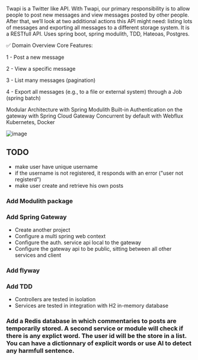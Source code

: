 Twapi is a Twitter like API. With Twapi, our primary responsibility is to allow people to post new messages and view messages posted by other people. After that, we’ll look at two additional actions this API might need: listing lots of messages and exporting all messages to a different storage system. It is a RESTfull API. Uses spring boot, spring modulith, TDD, Hateoas, Postgres.

✅ Domain Overview
Core Features: 

1 - Post a new message

2 - View a specific message

3 - List many messages (pagination)

4 - Export all messages (e.g., to a file or external system) through a Job (spring batch)

Modular Architecture with Spring Modulith
Built-in Authentication on the gateway with Spring Cloud Gateway
Concurrent by default with Webflux
Kubernetes, Docker

![image](https://github.com/user-attachments/assets/3430ecc0-625e-4f23-8647-96a9c865456a)

## TODO
- make user have unique username
- if the username is not registered, it responds with an error ("user not registerd")
- make user create and retrieve his own posts
### Add Modulith package
### Add Spring Gateway
- Create another project
- Configure a multi spring web context
- Configure the auth. service api local to the gateway
- Configure the gateway api to be public, sitting between all other services and client
### Add flyway
### Add TDD
- Controllers are tested in isolation
- Services are tested in integration with H2 in-memory database
### Add a Redis database in which commentaries to posts are temporarily stored. A second service or module will check if there is any explict word. The user id will be the store in a list. You can have a dictionnary of explicit words or use AI to detect any harmfull sentence.
